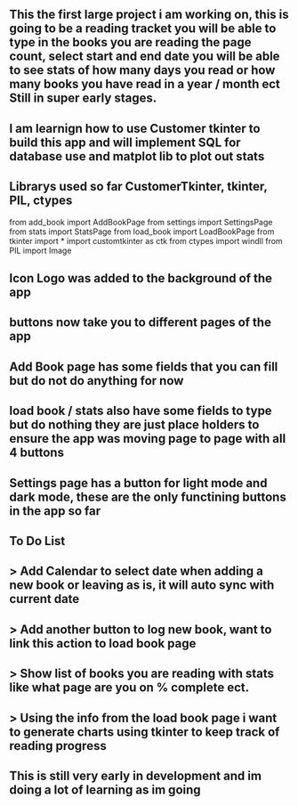 ## This the first large project i am working on, this is going to be a reading tracket you will be able to type in the books you are reading the page count, select start and end date you will be able to see stats of how many days you read or how many books you have read in a year / month ect Still in super early stages. 

## I am learnign how to use Customer tkinter to build this app and will implement SQL for database use and matplot lib to plot out stats

## Librarys used so far CustomerTkinter, tkinter, PIL, ctypes

from add_book import AddBookPage
from settings import SettingsPage
from stats import StatsPage
from load_book import LoadBookPage
from tkinter import *
import customtkinter as ctk
from ctypes import windll
from PIL import Image

## Icon Logo was added to the background of the app
## buttons now take you to different pages of the app 
## Add Book page has some fields that you can fill but do not do anything for now
## load book / stats also have some fields to type but do nothing they are just place holders to ensure the app was moving page to page with all 4 buttons
## Settings page has a button for light mode and dark mode, these are the only functining buttons in the app so far

## To Do List
## > Add Calendar to select date when adding a new book or leaving as is, it will auto sync with current date
## > Add another button to log new book, want to link this action to load book page
## > Show list of books you are reading with stats like what page are you on % complete ect. 
## > Using the info from the load book page i want to generate charts using tkinter to keep track of reading progress

## This is still very early in development and im doing a lot of learning as im going 

